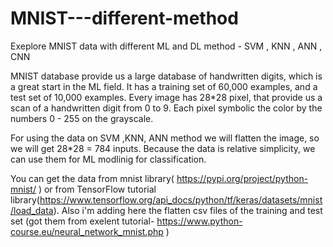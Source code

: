 # MNIST---different-method
Exeplore MNIST data with different ML and DL method - SVM , KNN , ANN , CNN

MNIST database provide us a large database of handwritten digits, which is a great start in the ML field.
It has a training set of 60,000 examples, and a test set of 10,000 examples.
Every image has 28*28 pixel, that provide us a scan of a handwritten digit from 0 to 9.
Each pixel symbolic the color by the numbers 0 - 255 on the grayscale.

For using the data on SVM ,KNN, ANN method we will flatten the image, so we will get 28*28 = 784 inputs.
Because the data is relative simplicity, we can use them for ML modlinig for classification.

You can get the data from mnist library( https://pypi.org/project/python-mnist/ ) or from TensorFlow tutorial library(https://www.tensorflow.org/api_docs/python/tf/keras/datasets/mnist/load_data). 
Also i'm adding here the flatten csv files of the training and test set (got them from exelent tutorial- https://www.python-course.eu/neural_network_mnist.php )

